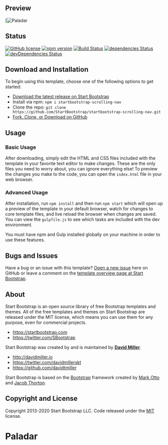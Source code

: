 ## Preview

[![Paladar](https://htmlpreview.github.io/?https://github.com/AdrianaRosedh/Paladar/blob/master/index.html])

## Status

[![GitHub license](https://img.shields.io/badge/license-MIT-blue.svg)](https://raw.githubusercontent.com/StartBootstrap/startbootstrap-scrolling-nav/master/LICENSE)
[![npm version](https://img.shields.io/npm/v/startbootstrap-scrolling-nav.svg)](https://www.npmjs.com/package/startbootstrap-scrolling-nav)
[![Build Status](https://travis-ci.org/StartBootstrap/startbootstrap-scrolling-nav.svg?branch=master)](https://travis-ci.org/StartBootstrap/startbootstrap-scrolling-nav)
[![dependencies Status](https://david-dm.org/StartBootstrap/startbootstrap-scrolling-nav/status.svg)](https://david-dm.org/StartBootstrap/startbootstrap-scrolling-nav)
[![devDependencies Status](https://david-dm.org/StartBootstrap/startbootstrap-scrolling-nav/dev-status.svg)](https://david-dm.org/StartBootstrap/startbootstrap-scrolling-nav?type=dev)

## Download and Installation

To begin using this template, choose one of the following options to get started:

* [Download the latest release on Start Bootstrap](https://startbootstrap.com/templates/scrolling-nav/)
* Install via npm: `npm i startbootstrap-scrolling-nav`
* Clone the repo: `git clone https://github.com/StartBootstrap/startbootstrap-scrolling-nav.git`
* [Fork, Clone, or Download on GitHub](https://github.com/StartBootstrap/startbootstrap-scrolling-nav)

## Usage

### Basic Usage

After downloading, simply edit the HTML and CSS files included with the template in your favorite text editor to make changes. These are the only files you need to worry about, you can ignore everything else! To preview the changes you make to the code, you can open the `index.html` file in your web browser.

### Advanced Usage

After installation, run `npm install` and then run `npm start` which will open up a preview of the template in your default browser, watch for changes to core template files, and live reload the browser when changes are saved. You can view the `gulpfile.js` to see which tasks are included with the dev environment.

You must have npm and Gulp installed globally on your machine in order to use these features.

## Bugs and Issues

Have a bug or an issue with this template? [Open a new issue](https://github.com/StartBootstrap/startbootstrap-scrolling-nav/issues) here on GitHub or leave a comment on the [template overview page at Start Bootstrap](https://startbootstrap.com/templates/scrolling-nav/).

## About

Start Bootstrap is an open source library of free Bootstrap templates and themes. All of the free templates and themes on Start Bootstrap are released under the MIT license, which means you can use them for any purpose, even for commercial projects.

* <https://startbootstrap.com>
* <https://twitter.com/SBootstrap>

Start Bootstrap was created by and is maintained by **[David Miller](http://davidmiller.io/)**.

* <http://davidmiller.io>
* <https://twitter.com/davidmillerskt>
* <https://github.com/davidtmiller>

Start Bootstrap is based on the [Bootstrap](https://getbootstrap.com/) framework created by [Mark Otto](https://twitter.com/mdo) and [Jacob Thorton](https://twitter.com/fat).

## Copyright and License

Copyright 2013-2020 Start Bootstrap LLC. Code released under the [MIT](https://github.com/StartBootstrap/startbootstrap-scrolling-nav/blob/gh-pages/LICENSE) license.
# Paladar
